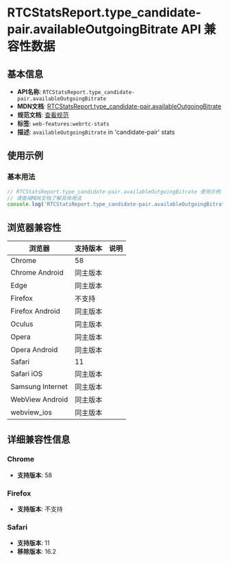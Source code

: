 # RTCStatsReport.type_candidate-pair.availableOutgoingBitrate API 兼容性数据

## 基本信息

- **API名称**: `RTCStatsReport.type_candidate-pair.availableOutgoingBitrate`
- **MDN文档**: [RTCStatsReport.type_candidate-pair.availableOutgoingBitrate](https://developer.mozilla.org/docs/Web/API/RTCIceCandidatePairStats/availableOutgoingBitrate)
- **规范文档**: [查看规范](https://w3c.github.io/webrtc-stats/#dom-rtcicecandidatepairstats-availableoutgoingbitrate)
- **标签**: `web-features:webrtc-stats`
- **描述**: `availableOutgoingBitrate` in 'candidate-pair' stats

## 使用示例

### 基本用法

```javascript
// RTCStatsReport.type_candidate-pair.availableOutgoingBitrate 使用示例
// 请查阅MDN文档了解具体用法
console.log('RTCStatsReport.type_candidate-pair.availableOutgoingBitrate API');
```

## 浏览器兼容性

| 浏览器 | 支持版本 | 说明 |
|--------|----------|------|
| Chrome | 58 |  |
| Chrome Android | 同主版本 |  |
| Edge | 同主版本 |  |
| Firefox | 不支持 |  |
| Firefox Android | 同主版本 |  |
| Oculus | 同主版本 |  |
| Opera | 同主版本 |  |
| Opera Android | 同主版本 |  |
| Safari | 11 |  |
| Safari iOS | 同主版本 |  |
| Samsung Internet | 同主版本 |  |
| WebView Android | 同主版本 |  |
| webview_ios | 同主版本 |  |

## 详细兼容性信息

### Chrome

- **支持版本**: 58

### Firefox

- **支持版本**: 不支持

### Safari

- **支持版本**: 11
- **移除版本**: 16.2

